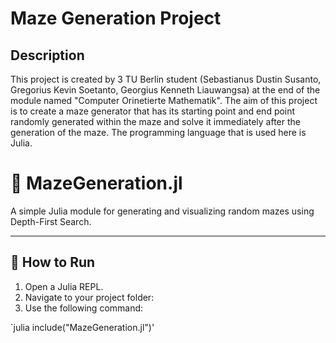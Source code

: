 # Maze Generation Project
## Description
This project is created by 3 TU Berlin student (Sebastianus Dustin Susanto, Gregorius Kevin Soetanto, Georgius Kenneth Liauwangsa) at the end of the module named "Computer Orinetierte Mathematik". The aim of this project is to create a maze generator that has its starting point and end point randomly generated within the maze and solve it immediately after the generation of the maze. The programming language that is used here is Julia.
# 🧩 MazeGeneration.jl

A simple Julia module for generating and visualizing random mazes using Depth-First Search.

---

## 🚀 How to Run

1. Open a Julia REPL.
2. Navigate to your project folder:
3. Use the following command:

`julia
 include("MazeGeneration.jl")'





